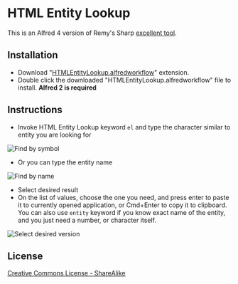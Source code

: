 HTML Entity Lookup
==================

This is an Alfred 4 version of Remy's Sharp [excellent tool](http://leftlogic.com/projects/entity-lookup/).


Installation
------------

- Download "[HTMLEntityLookup.alfredworkflow](https://github.com/ajgon/alfred2-html-entity-lookup/blob/master/HTMLEntityLookup.alfredworkflow?raw=true)" extension.
- Double click the downloaded "HTMLEntityLookup.alfredworkflow" file to install. **Alfred 2 is required**


Instructions
------------

- Invoke HTML Entity Lookup keyword `el` and type the character similar to entity you are looking for

![Find by symbol](assets/step1a.png)

- Or you can type the entity name

![Find by name](assets/step1b.png)

- Select desired result
- On the list of values, choose the one you need, and press enter to paste it to currently opened application, or Cmd+Enter to copy it to clipboard. You can also use `entity` keyword if you know exact name of the entity, and you just need a number, or character itself.

![Select desired version](assets/step2.png)

License
-------

[Creative Commons License - ShareAlike](http://creativecommons.org/licenses/by-sa/3.0/)
